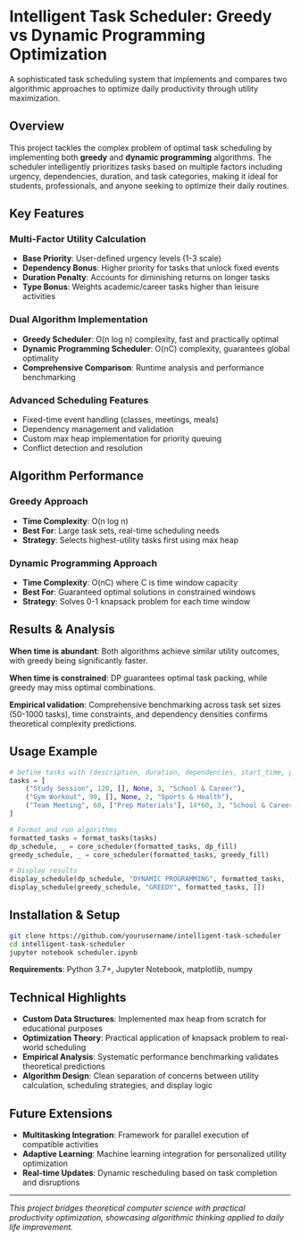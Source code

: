# Intelligent Task Scheduler: Greedy vs Dynamic Programming Optimization

A sophisticated task scheduling system that implements and compares two algorithmic approaches to optimize daily productivity through utility maximization.

## Overview

This project tackles the complex problem of optimal task scheduling by implementing both **greedy** and **dynamic programming** algorithms. The scheduler intelligently prioritizes tasks based on multiple factors including urgency, dependencies, duration, and task categories, making it ideal for students, professionals, and anyone seeking to optimize their daily routines.

## Key Features

### Multi-Factor Utility Calculation
- **Base Priority**: User-defined urgency levels (1-3 scale)
- **Dependency Bonus**: Higher priority for tasks that unlock fixed events
- **Duration Penalty**: Accounts for diminishing returns on longer tasks
- **Type Bonus**: Weights academic/career tasks higher than leisure activities

### Dual Algorithm Implementation
- **Greedy Scheduler**: O(n log n) complexity, fast and practically optimal
- **Dynamic Programming Scheduler**: O(nC) complexity, guarantees global optimality
- **Comprehensive Comparison**: Runtime analysis and performance benchmarking

### Advanced Scheduling Features
- Fixed-time event handling (classes, meetings, meals)
- Dependency management and validation
- Custom max heap implementation for priority queuing
- Conflict detection and resolution

## Algorithm Performance

### Greedy Approach
- **Time Complexity**: O(n log n)
- **Best For**: Large task sets, real-time scheduling needs
- **Strategy**: Selects highest-utility tasks first using max heap

### Dynamic Programming Approach
- **Time Complexity**: O(nC) where C is time window capacity
- **Best For**: Guaranteed optimal solutions in constrained windows
- **Strategy**: Solves 0-1 knapsack problem for each time window

## Results & Analysis

**When time is abundant**: Both algorithms achieve similar utility outcomes, with greedy being significantly faster.

**When time is constrained**: DP guarantees optimal task packing, while greedy may miss optimal combinations.

**Empirical validation**: Comprehensive benchmarking across task set sizes (50-1000 tasks), time constraints, and dependency densities confirms theoretical complexity predictions.



## Usage Example

```python
# Define tasks with (description, duration, dependencies, start_time, priority, type)
tasks = [
    ("Study Session", 120, [], None, 3, "School & Career"),
    ("Gym Workout", 90, [], None, 2, "Sports & Health"),
    ("Team Meeting", 60, ["Prep Materials"], 14*60, 3, "School & Career"),
]

# Format and run algorithms
formatted_tasks = format_tasks(tasks)
dp_schedule, _ = core_scheduler(formatted_tasks, dp_fill)
greedy_schedule, _ = core_scheduler(formatted_tasks, greedy_fill)

# Display results
display_schedule(dp_schedule, "DYNAMIC PROGRAMMING", formatted_tasks, [])
display_schedule(greedy_schedule, "GREEDY", formatted_tasks, [])
```

## Installation & Setup

```bash
git clone https://github.com/yourusername/intelligent-task-scheduler
cd intelligent-task-scheduler
jupyter notebook scheduler.ipynb
```

**Requirements**: Python 3.7+, Jupyter Notebook, matplotlib, numpy

## Technical Highlights

- **Custom Data Structures**: Implemented max heap from scratch for educational purposes
- **Optimization Theory**: Practical application of knapsack problem to real-world scheduling
- **Empirical Analysis**: Systematic performance benchmarking validates theoretical predictions
- **Algorithm Design**: Clean separation of concerns between utility calculation, scheduling strategies, and display logic

## Future Extensions

- **Multitasking Integration**: Framework for parallel execution of compatible activities
- **Adaptive Learning**: Machine learning integration for personalized utility optimization
- **Real-time Updates**: Dynamic rescheduling based on task completion and disruptions

---

*This project bridges theoretical computer science with practical productivity optimization, showcasing algorithmic thinking applied to daily life improvement.*
